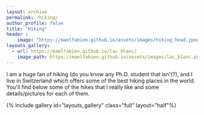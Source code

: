 ```yaml
---
layout: archive
permalink: /hiking/
author_profile: false
title: "Hiking"
header :
    image: "https://maelfabien.github.io/assets/images/hiking_head.jpeg"
layouts_gallery:
  - url: https://maelfabien.github.io/lac_blanc/
    image_path: https://maelfabien.github.io/assets/images/lac_blanc.png
---
```


I am a huge fan of hiking (do you know any Ph.D. student that isn't?), and I live in Switzerland which offers some of the best hiking places in the world. You'll find below some of the hikes that I really like and some details/pictures for each of them.

{% include gallery id="layouts_gallery" class="full" layout="half"%}
